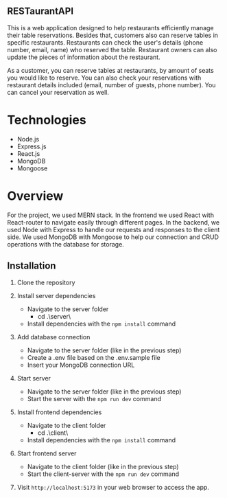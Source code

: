 ## RESTaurantAPI
This is a web application designed to help restaurants efficiently manage their table reservations.
Besides that, customers also can reserve tables in specific restaurants.
Restaurants can check the user's details (phone number, email, name) who reserved the table.
Restaurant owners can also update the pieces of information about the restaurant.

As a customer, you can reserve tables at restaurants, by amount of seats you would like to reserve.
You can also check your reservations with restaurant details included (email, number of guests, phone number).
You can cancel your reservation as well.

# Technologies
- Node.js
- Express.js
- React.js
- MongoDB
- Mongoose

# Overview
For the project, we used MERN stack. In the frontend we used React with React-router to navigate easily through different pages.
In the backend, we used Node with Express to handle our requests and responses to the client side.
We used MongoDB with Mongoose to help our connection and CRUD operations with the database for storage.

## Installation

1. Clone the repository
2. Install server dependencies
    - Navigate to the server folder
        - cd .\server\
    - Install dependencies with the `npm install` command
3. Add database connection
    - Navigate to the server folder (like in the previous step)
    - Create a .env file based on the .env.sample file
    - Insert your MongoDB connection URL

4. Start server
    - Navigate to the server folder (like in the previous step)
    - Start the server with the `npm run dev` command
5. Install frontend dependencies
    - Navigate to the client folder
        - cd .\client\
    - Install dependencies with the `npm install` command
6. Start frontend server
    - Navigate to the client folder (like in the previous step)
    - Start the client-server with the `npm run dev` command
7. Visit `http://localhost:5173` in your web browser to access the app.
